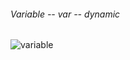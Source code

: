 ###### Variable -- var -- dynamic 
![variable](https://user-images.githubusercontent.com/69578414/130825558-301ac08e-b194-470d-8a1a-3dca49033bd9.PNG)
